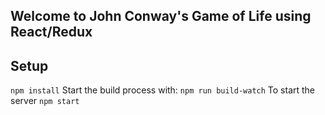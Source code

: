## Welcome to John Conway's Game of Life using React/Redux






## Setup

`npm install`
Start the build process with: `npm run build-watch`
To start the server `npm start`





